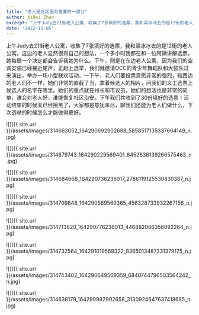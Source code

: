 ```yaml
---
title: "老人是社区服务重要的一部分"
author: XiBei Zhao
excerpt: "上午Judy去21街老人公寓，收集了7张填好的选票，我和梁冰冰去的是12街的老人公寓。这边的老人显然很有自己的想法，一个多小时我都在和一位阿姨讲解选票，她每做一个决定都会告诉我她为什么。下午，则是在东边老人公寓，因为我们的空调安装已经接近尾声，正赶上选举，我们就邀请OCC的青少年舞蹈队和大鼓队过来演出，举办一场小型联欢活动。一下午，老人们要投票意愿非常的强烈，和西边的老人们不一样，她们非常的直截了当，拿着候选人的相片，问我们的义工选票上候选人的名字在哪里。她们的重点就在州长和市议员，她们的想法也是非常的简单，谁会对老人好，谁能恢复社区治安。"
date: "2022-11-05"
---
```


上午Judy去21街老人公寓，收集了7张填好的选票，我和梁冰冰去的是12街的老人公寓。这边的老人显然很有自己的想法，一个多小时我都在和一位阿姨讲解选票，她每做一个决定都会告诉我她为什么。下午，则是在东边老人公寓，因为我们的空调安装已经接近尾声，正赶上选举，我们就邀请OCC的青少年舞蹈队和大鼓队过来演出，举办一场小型联欢活动。一下午，老人们要投票意愿非常的强烈，和西边的老人们不一样，她们非常的直截了当，拿着候选人的相片，问我们的义工选票上候选人的名字在哪里。她们的重点就在州长和市议员，她们的想法也是非常的简单，谁会对老人好，谁能恢复社区治安。下午我们共收到了30份填好的选票！活动结束的时候天已经擦黑了，大家都是意犹未尽，聊我们还能为老人们做什么，下次选举的时候怎么才能做得更好。

![]({{ site.url }}/assets/images/314663052_164290692902688_5858517135337664149_n.jpg)

![]({{ site.url }}/assets/images/314679743_164290229569401_8452836139266575463_n.jpg)

![]({{ site.url }}/assets/images/314684668_164290736236017_2786119125530830387_n.jpg)

![]({{ site.url }}/assets/images/314709848_164290589569365_456328733932267156_n.jpg)

![]({{ site.url }}/assets/images/314713620_164290776236013_446882066356092264_n.jpg)

![]({{ site.url }}/assets/images/314732564_164291019569322_8365013487331379175_n.jpg)

![]({{ site.url }}/assets/images/314743402_164290649569359_6840744796503564242_n.jpg)

![]({{ site.url }}/assets/images/314638179_164290992902658_3130924647637418685_n.jpg)
